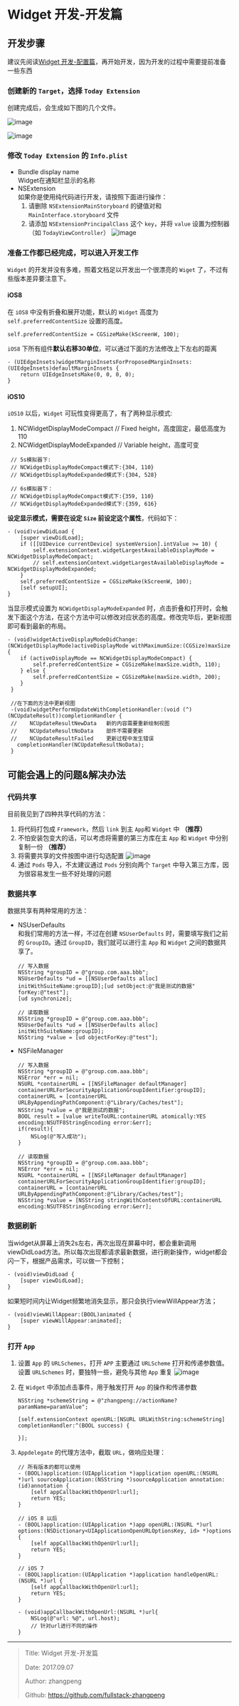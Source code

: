 # Widget 开发-开发篇

## 开发步骤

建议先阅读[Widget 开发-配置篇](./widget-configuration.md)，再开始开发，因为开发的过程中需要提前准备一些东西

### 创建新的 `Target`，选择 `Today Extension`

创建完成后，会生成如下图的几个文件。

![image](http://img.zhangpeng.site/2017/09/07/1.jpeg)

![image](http://img.zhangpeng.site/2017/09/07/2.jpeg)

### 修改 `Today Extension` 的 `Info.plist`

- Bundle display name  
  Widget在通知栏显示的名称
- NSExtension  
  如果你是使用纯代码进行开发，请按照下面进行操作：  
  1. 请删除 `NSExtensionMainStoryboard` 的键值对和 `MainInterface.storyboard` 文件
  2. 请添加 `NSExtensionPrincipalClass` 这个 `key`，并将 `value` 设置为控制器（如 `TodayViewController`）
   ![image](http://img.zhangpeng.site/2017/09/07/3.jpeg)

### 准备工作都已经完成，可以进入开发工作

`Widget` 的开发并没有多难，照着文档足以开发出一个很漂亮的 `Wiget` 了，不过有些版本差异要注意下。

#### iOS8

在 `iOS8` 中没有折叠和展开功能，默认的 `Widget` 高度为 `self.preferredContentSize` 设置的高度。

```objc
self.preferredContentSize = CGSizeMake(kScreenW, 100);
```

`iOS8` 下所有组件**默认右移30单位**，可以通过下面的方法修改上下左右的距离

```objc
- (UIEdgeInsets)widgetMarginInsetsForProposedMarginInsets:(UIEdgeInsets)defaultMarginInsets {
    return UIEdgeInsetsMake(0, 0, 0, 0);
}
```

#### iOS10

`iOS10` 以后，`Widget` 可玩性变得更高了，有了两种显示模式:

1. NCWidgetDisplayModeCompact // Fixed height，高度固定，最低高度为110
2. NCWidgetDisplayModeExpanded // Variable height，高度可变

```objc
 // 5s模拟器下:
 // NCWidgetDisplayModeCompact模式下:{304, 110}
 // NCWidgetDisplayModeExpanded模式下:{304, 528}

 // 6s模拟器下：
 // NCWidgetDisplayModeCompact模式下:{359, 110}
 // NCWidgetDisplayModeExpanded模式下:{359, 616}
 ```

**设定显示模式，需要在设定 `Size` 前设定这个属性**，代码如下：

```obj
- (void)viewDidLoad {
    [super viewDidLoad];
    if ([[UIDevice currentDevice] systemVersion].intValue >= 10) {  
        self.extensionContext.widgetLargestAvailableDisplayMode = NCWidgetDisplayModeCompact;
        // self.extensionContext.widgetLargestAvailableDisplayMode = NCWidgetDisplayModeExpanded;
    }
    self.preferredContentSize = CGSizeMake(kScreenW, 100);
    [self setupUI];
}
```

当显示模式设置为 `NCWidgetDisplayModeExpanded` 时，点击折叠和打开时，会触发下面这个方法，在这个方法中可以修改对应状态的高度。修改完毕后，更新视图即可看到最新的布局。

```objc
- (void)widgetActiveDisplayModeDidChange:(NCWidgetDisplayMode)activeDisplayMode withMaximumSize:(CGSize)maxSize {
    if (activeDisplayMode == NCWidgetDisplayModeCompact) {
        self.preferredContentSize = CGSizeMake(maxSize.width, 110);
    } else {
        self.preferredContentSize = CGSizeMake(maxSize.width, 200);
    }
 }

 //在下面的方法中更新视图
 -(void)widgetPerformUpdateWithCompletionHandler:(void (^)(NCUpdateResult))completionHandler {
 //    NCUpdateResultNewData   新的内容需要重新绘制视图
 //    NCUpdateResultNoData    部件不需要更新
 //    NCUpdateResultFailed    更新过程中发生错误
   completionHandler(NCUpdateResultNoData);
 }
 ```

## 可能会遇上的问题&解决办法

### 代码共享

目前我见到了四种共享代码的方法：

1. 将代码打包成 `Framework`，然后 `link` 到主 `App`和 `Widget` 中 **（推荐）**
2. 不怕安装包变大的话，可以考虑将需要的第三方库在主 `App` 和 `Widget` 中分别复制一份 **（推荐）**
3. 将需要共享的文件按图中进行勾选配置
   ![image](http://img.zhangpeng.site/2017/09/07/4.jpeg)
4. 通过 `Pods` 导入，不太建议通过 `Pods` 分别向两个 `Target` 中导入第三方库，因为很容易发生一些不好处理的问题

### 数据共享

数据共享有两种常用的方法：

- NSUserDefaults  
  和我们常用的方法一样，不过在创建 `NSUserDefaults` 时，需要填写我们之前的 `GroupID`。通过 `GroupID`，我们就可以进行主 `App` 和 `Widget` 之间的数据共享了。
  
  ```objc
  // 写入数据
  NSString *groupID = @"group.com.aaa.bbb";
  NSUserDefaults *ud = [[NSUserDefaults alloc] initWithSuiteName:groupID];[ud setObject:@"我是测试的数据" forKey:@"test"];
  [ud synchronize];

  // 读取数据
  NSString *groupID = @"group.com.aaa.bbb";
  NSUserDefaults *ud = [[NSUserDefaults alloc] initWithSuiteName:groupID];
  NSString *value = [ud objectForKey:@"test"];
  ```

- NSFileManager

  ```objc
  // 写入数据
  NSString *groupID = @"group.com.aaa.bbb";
  NSError *err = nil;
  NSURL *containerURL = [[NSFileManager defaultManager] containerURLForSecurityApplicationGroupIdentifier:groupID];
  containerURL = [containerURL URLByAppendingPathComponent:@"Library/Caches/test"];
  NSString *value = @"我是测试的数据";
  BOOL result = [value writeToURL:containerURL atomically:YES encoding:NSUTF8StringEncoding error:&err];
  if(result){
      NSLog(@"写入成功");
  }
  
  // 读取数据
  NSString *groupID = @"group.com.aaa.bbb";
  NSError *err = nil;
  NSURL *containerURL = [[NSFileManager defaultManager] containerURLForSecurityApplicationGroupIdentifier:groupID];
  containerURL = [containerURL URLByAppendingPathComponent:@"Library/Caches/test"];
  NSString *value = [NSString stringWithContentsOfURL:containerURL encoding:NSUTF8StringEncoding error:&err];
  ```

### 数据刷新

当widget从屏幕上消失2s左右，再次出现在屏幕中时，都会重新调用viewDidLoad方法。所以每次出现都请求最新数据，进行刷新操作，widget都会闪一下，根据产品需求，可以做一下控制；

```objc
- (void)viewDidLoad {
    [super viewDidLoad];
}
```

如果短时间内让Widget频繁地消失显示，那只会执行viewWillAppear方法；

```objc
- (void)viewWillAppear:(BOOL)animated {
    [super viewWillAppear:animated];
}
```

### 打开 `App`

1. 设置 `App` 的 `URLSchemes`，打开 `APP` 主要通过 `URLScheme` 打开和传递参数值。
设置 `URLSchemes` 时，要独特一些，避免与其他 `App` 重复
    ![image](http://img.zhangpeng.site/2017/09/07/5.jpeg)

2. 在 `Widget` 中添加点击事件，用于触发打开 `App` 的操作和传递参数

    ```objc
    NSString *schemeString = @"zhangpeng://actionName?paramName=paramValue";

    [self.extensionContext openURL:[NSURL URLWithString:schemeString] completionHandler:^(BOOL success) {

    }];
    ```

3. `Appdelegate` 的代理方法中，截取 `URL`，做响应处理：

    ```objc
    // 所有版本的都可以使用
    - (BOOL)application:(UIApplication *)application openURL:(NSURL *)url sourceApplication:(NSString *)sourceApplication annotation:(id)annotation {
        [self appCallbackWithOpenUrl:url];
        return YES;
    }

    // iOS 8 以后
    - (BOOL)application:(UIApplication *)app openURL:(NSURL *)url options:(NSDictionary<UIApplicationOpenURLOptionsKey, id> *)options {
        [self appCallbackWithOpenUrl:url];
        return YES;
    }

    // iOS 7
    - (BOOL)application:(UIApplication *)application handleOpenURL:(NSURL *)url {
        [self appCallbackWithOpenUrl:url];
        return YES;
    }

    - (void)appCallbackWithOpenUrl:(NSURL *)url{
        NSLog(@"url: %@", url.host);
        // 针对url进行不同的操作
    }
    ```

---

> Title: Widget 开发-开发篇
>
> Date: 2017.09.07
>
> Author: zhangpeng
>
> Github: <https://github.com/fullstack-zhangpeng>
